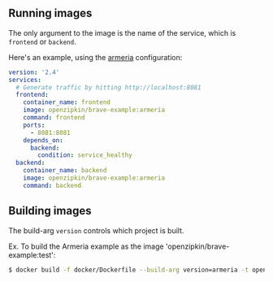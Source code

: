 ## Running images

The only argument to the image is the name of the service, which is `frontend` or `backend`.

Here's an example, using the [armeria](../armeria) configuration:
```yaml
version: '2.4'
services:
  # Generate traffic by hitting http://localhost:8081
  frontend:
    container_name: frontend
    image: openzipkin/brave-example:armeria
    command: frontend
    ports:
      - 8081:8081
    depends_on:
      backend:
        condition: service_healthy
  backend:
    container_name: backend
    image: openzipkin/brave-example:armeria
    command: backend
```

## Building images

The build-arg `version` controls which project is built.

Ex. To build the Armeria example as the image 'openzipkin/brave-example:test':
```bash
$ docker build -f docker/Dockerfile --build-arg version=armeria -t openzipkin/brave-example:test .
```
